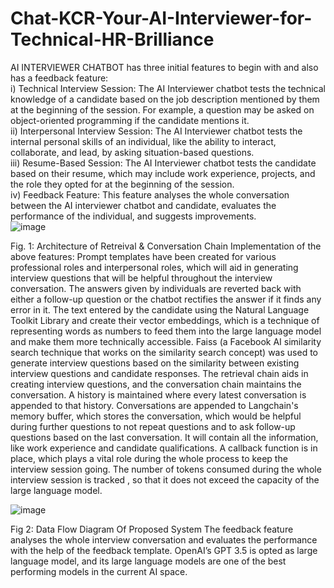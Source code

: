 # Chat-KCR-Your-AI-Interviewer-for-Technical-HR-Brilliance
AI INTERVIEWER CHATBOT has three initial features to begin with and also has a feedback feature: <br>
i) Technical Interview Session: The AI Interviewer chatbot tests the technical knowledge of a candidate based on the job description mentioned by them at the beginning of the session. For example, a question may be asked on object-oriented programming if the candidate mentions it. <br>
ii) Interpersonal Interview Session: The AI Interviewer chatbot tests the internal personal skills of an individual, like the ability to interact, collaborate, and lead, by asking situation-based questions. <br>
iii) Resume-Based Session: The AI Interviewer chatbot tests the candidate based on their resume, which may include work experience, projects, and the role they opted for at the beginning of the session. <br>
iv) Feedback Feature: This feature analyses the whole conversation between the AI interviewer chatbot and candidate, evaluates the performance of the individual, and suggests improvements. <br>
![image](https://github.com/Kushal1306/Chat-KCR-Your-AI-Interviewer-for-Technical-HR-Brilliance/assets/95643826/ad398495-26c5-492c-917b-4eb2dd267040)

 Fig. 1:  Architecture of  Retreival & Conversation Chain
Implementation of the above features:
Prompt templates have been created for various professional roles and interpersonal roles, which will aid  in generating interview questions that will be helpful throughout the interview conversation. The answers given by individuals are reverted back with either a follow-up question or the chatbot rectifies the answer if it finds any error in it.
The text entered by the candidate using the Natural Language Toolkit Library and create their vector embeddings, which is a technique of representing words as numbers to feed them into the large language model and make them more technically accessible. Faiss (a Facebook AI similarity search technique that works on the similarity search concept) was used to generate interview questions based on the similarity between existing interview questions and candidate responses.
The retrieval chain aids in creating interview questions, and the conversation chain maintains the conversation. A history is maintained where every latest conversation is appended to that history. Conversations are appended to Langchain's memory buffer, which stores the conversation, which would be helpful during further questions to not repeat questions and to ask follow-up questions based on the last conversation. It will contain all the information, like work experience and candidate qualifications. A callback function is in place, which plays a vital role during the whole process to keep the interview session going. The number of tokens consumed during the whole interview session is tracked , so that it does not exceed the capacity of the large language model.

![image](https://github.com/Kushal1306/Chat-KCR-Your-AI-Interviewer-for-Technical-HR-Brilliance/assets/95643826/5c157f02-bd23-4896-8540-323bf415bcc6)

 Fig 2: Data Flow Diagram Of Proposed System
The feedback feature analyses the whole interview conversation and evaluates the performance with the help of the feedback template. OpenAI’s GPT 3.5 is opted as large language model, and its large language models are one of the best performing models in the current AI space.
